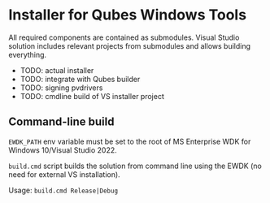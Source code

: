 # Installer for Qubes Windows Tools

All required components are contained as submodules.
Visual Studio solution includes relevant projects from submodules and allows building everything.

- TODO: actual installer
- TODO: integrate with Qubes builder
- TODO: signing pvdrivers
- TODO: cmdline build of VS installer project

## Command-line build

`EWDK_PATH` env variable must be set to the root of MS Enterprise WDK for Windows 10/Visual Studio 2022. 

`build.cmd` script builds the solution from command line using the EWDK (no need for external VS installation).

Usage: `build.cmd Release|Debug`
